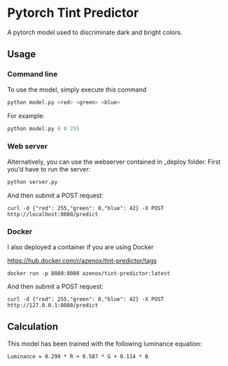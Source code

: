 # Pytorch Tint Predictor

A pytorch model used to discriminate dark and bright colors.

## Usage

### Command line
To use the model, simply execute this command

````python
python model.py <red> <green> <blue>
````

For example:

````python
python model.py 0 0 255
````

### Web server
Alternatively, you can use the webserver contained in _deploy folder. First you'd have to run the server:

````python
python server.py
````

And then submit a POST request:

````curl
curl -d {"red": 255,"green": 0,"blue": 42} -X POST http://localhost:8080/predict
````

### Docker
I also deployed a container if you are using Docker

https://hub.docker.com/r/azenox/tint-predictor/tags

````docker
docker run -p 8080:8080 azenox/tint-predictor:latest
````

And then submit a POST request:

````curl
curl -d {"red": 255,"green": 0,"blue": 42} -X POST http://127.0.0.1:8080/predict
````

## Calculation

This model has been trained with the following luminance equation:

````
Luminance = 0.299 * R + 0.587 * G + 0.114 * B
````